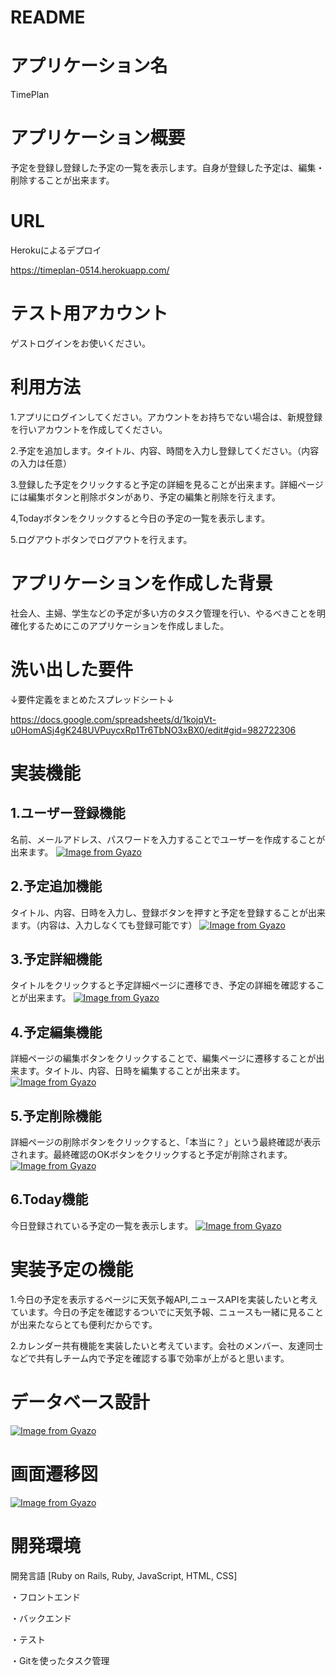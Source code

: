# README

# アプリケーション名  

TimePlan 

# アプリケーション概要	

予定を登録し登録した予定の一覧を表示します。自身が登録した予定は、編集・削除することが出来ます。

# URL

Herokuによるデプロイ

https://timeplan-0514.herokuapp.com/

# テスト用アカウント

ゲストログインをお使いください。

# 利用方法  

1.アプリにログインしてください。アカウントをお持ちでない場合は、新規登録を行いアカウントを作成してください。

2.予定を追加します。タイトル、内容、時間を入力し登録してください。（内容の入力は任意）

3.登録した予定をクリックすると予定の詳細を見ることが出来ます。詳細ページには編集ボタンと削除ボタンがあり、予定の編集と削除を行えます。

4,Todayボタンをクリックすると今日の予定の一覧を表示します。

5.ログアウトボタンでログアウトを行えます。

# アプリケーションを作成した背景

社会人、主婦、学生などの予定が多い方のタスク管理を行い、やるべきことを明確化するためにこのアプリケーションを作成しました。

# 洗い出した要件  

↓要件定義をまとめたスプレッドシート↓

https://docs.google.com/spreadsheets/d/1kojqVt-u0HomASj4gK248UVPuycxRp1Tr6TbNO3xBX0/edit#gid=982722306

# 実装機能 

<h2>1.ユーザー登録機能</h2>

名前、メールアドレス、パスワードを入力することでユーザーを作成することが出来ます。
[![Image from Gyazo](https://i.gyazo.com/c2755a13a23076f27e0e8d688252f07f.jpg)](https://gyazo.com/c2755a13a23076f27e0e8d688252f07f)

<h2>2.予定追加機能</h2>

タイトル、内容、日時を入力し、登録ボタンを押すと予定を登録することが出来ます。（内容は、入力しなくても登録可能です）
[![Image from Gyazo](https://i.gyazo.com/770dee404ceabcdc76d3cee6ceacd9b7.gif)](https://gyazo.com/770dee404ceabcdc76d3cee6ceacd9b7)  

<h2>3.予定詳細機能</h2>  

タイトルをクリックすると予定詳細ページに遷移でき、予定の詳細を確認することが出来ます。
[![Image from Gyazo](https://i.gyazo.com/73ed830052ab6eb4981f733f96e75930.gif)](https://gyazo.com/73ed830052ab6eb4981f733f96e75930)  

<h2>4.予定編集機能</h2>  

詳細ページの編集ボタンをクリックすることで、編集ページに遷移することが出来ます。タイトル、内容、日時を編集することが出来ます。
[![Image from Gyazo](https://i.gyazo.com/9854a0a101069ee4ad4124e729aa2e00.gif)](https://gyazo.com/9854a0a101069ee4ad4124e729aa2e00)

<h2>5.予定削除機能</h2>  

詳細ページの削除ボタンをクリックすると、「本当に？」という最終確認が表示されます。最終確認のOKボタンをクリックすると予定が削除されます。
[![Image from Gyazo](https://i.gyazo.com/224b20cbe5c0eea4b5d300304fc4757b.gif)](https://gyazo.com/224b20cbe5c0eea4b5d300304fc4757b)  

<h2>6.Today機能</h2>  

今日登録されている予定の一覧を表示します。
[![Image from Gyazo](https://i.gyazo.com/f26fa04192c283676bf2895b4928908f.gif)](https://gyazo.com/f26fa04192c283676bf2895b4928908f)

# 実装予定の機能

1.今日の予定を表示するページに天気予報API,ニュースAPIを実装したいと考えています。今日の予定を確認するついでに天気予報、ニュースも一緒に見ることが出来たならとても便利だからです。

2.カレンダー共有機能を実装したいと考えています。会社のメンバー、友達同士などで共有しチーム内で予定を確認する事で効率が上がると思います。

# データベース設計  

[![Image from Gyazo](https://i.gyazo.com/a4de1f9d49891a11af00003f2d48244c.png)](https://gyazo.com/a4de1f9d49891a11af00003f2d48244c)

# 画面遷移図

[![Image from Gyazo](https://i.gyazo.com/08e4e03d2b244c5e0acfeb4931ed304d.png)](https://gyazo.com/08e4e03d2b244c5e0acfeb4931ed304d)

# 開発環境  

開発言語 [Ruby on Rails, Ruby, JavaScript, HTML, CSS]

・フロントエンド

・バックエンド

・テスト

・Gitを使ったタスク管理

